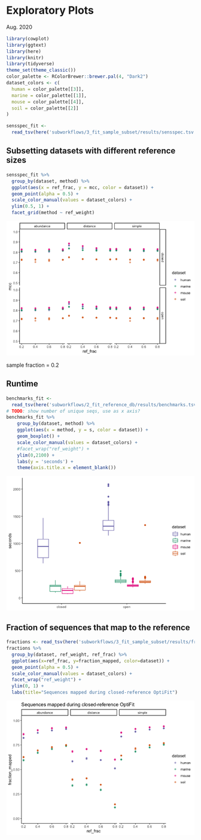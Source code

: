 Exploratory Plots
================
Aug. 2020

``` r
library(cowplot)
library(ggtext)
library(here)
library(knitr)
library(tidyverse)
theme_set(theme_classic())
color_palette <- RColorBrewer::brewer.pal(4, "Dark2")
dataset_colors <- c(
  human = color_palette[[3]],
  marine = color_palette[[1]],
  mouse = color_palette[[4]],
  soil = color_palette[[2]]
)
```

``` r
sensspec_fit <-
  read_tsv(here('subworkflows/3_fit_sample_subset/results/sensspec.tsv'))
```

## Subsetting datasets with different reference sizes

``` r
sensspec_fit %>%
  group_by(dataset, method) %>%
  ggplot(aes(x = ref_frac, y = mcc, color = dataset)) +
  geom_point(alpha = 0.5) +
  scale_color_manual(values = dataset_colors) +
  ylim(0.5, 1) +
  facet_grid(method ~ ref_weight)
```

![](figures/fit_ref_frac-1.png)<!-- -->

sample fraction = 0.2

## Runtime

``` r
benchmarks_fit <-
  read_tsv(here('subworkflows/2_fit_reference_db/results/benchmarks.tsv'))
# TODO: show number of unique seqs, use as x axis?
benchmarks_fit %>% 
    group_by(dataset, method) %>%
    ggplot(aes(x = method, y = s, color = dataset)) +
    geom_boxplot() +
    scale_color_manual(values = dataset_colors) +
    #facet_wrap("ref_weight") +
    ylim(0,2100) +
    labs(y = 'seconds') +
    theme(axis.title.x = element_blank())
```

![](figures/unnamed-chunk-2-1.png)<!-- -->

## Fraction of sequences that map to the reference

``` r
fractions <- read_tsv(here('subworkflows/3_fit_sample_subset/results/fraction_reads_mapped.tsv'))
fractions %>% 
  group_by(dataset, ref_weight, ref_frac) %>% 
  ggplot(aes(x=ref_frac, y=fraction_mapped, color=dataset)) +
  geom_point(alpha = 0.5) +
  scale_color_manual(values = dataset_colors) +
  facet_wrap("ref_weight") +
  ylim(0, 1) +
  labs(title="Sequences mapped during closed-reference OptiFit")
```

![](figures/fraction_reads_mapped-1.png)<!-- -->
